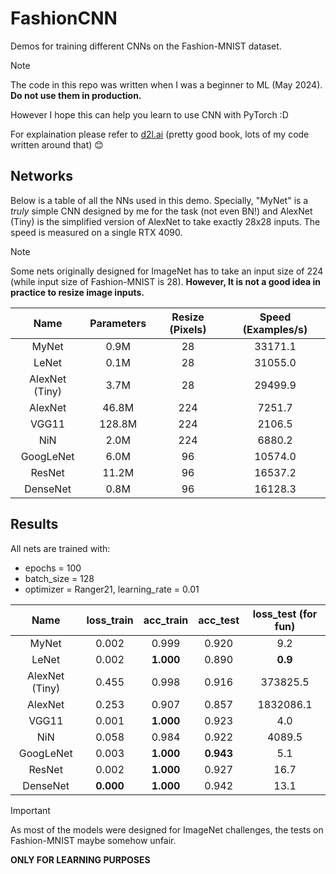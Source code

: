 # FashionCNN

Demos for training different CNNs on the Fashion-MNIST dataset.

> [!NOTE]
>
> The code in this repo was written when I was a beginner to ML (May 2024). **Do not use them in production.**
>
> However I hope this can help you learn to use CNN with PyTorch :D
>
> For explaination please refer to [d2l.ai](https://d2l.ai/chapter_convolutional-modern/index.html) (pretty good book, lots of my code written around that) 😊

## Networks

Below is a table of all the NNs used in this demo. Specially, "MyNet" is a *truly* simple CNN designed by me for the task (not even BN!) and AlexNet (Tiny) is the simplified version of AlexNet to take exactly 28x28 inputs. The speed is measured on a single RTX 4090.

> [!NOTE]
>
> Some nets originally designed for ImageNet has to take an input size of 224 (while input size of Fashion-MNIST is 28). **However, It is not a good idea in practice to resize image inputs.**

|      Name      | Parameters | Resize (Pixels) | Speed (Examples/s) |
| :------------: | :--------: | :-------------: | :----------------: |
|     MyNet      |    0.9M    |       28        |      33171.1       |
|     LeNet      |    0.1M    |       28        |      31055.0       |
| AlexNet (Tiny) |    3.7M    |       28        |      29499.9       |
|    AlexNet     |   46.8M    |       224       |       7251.7       |
|     VGG11      |   128.8M   |       224       |       2106.5       |
|      NiN       |    2.0M    |       224       |       6880.2       |
|   GoogLeNet    |    6.0M    |       96        |      10574.0       |
|     ResNet     |   11.2M    |       96        |      16537.2       |
|    DenseNet    |    0.8M    |       96        |      16128.3       |

## Results

All nets are trained with:

- epochs = 100
- batch_size = 128
- optimizer = Ranger21, learning_rate = 0.01

|      Name      | loss_train | acc_train | acc_test  | loss_test (for fun) |
| :------------: | :--------: | :-------: | :-------: | :-----------------: |
|     MyNet      |   0.002    |   0.999   |   0.920   |         9.2         |
|     LeNet      |   0.002    | **1.000** |   0.890   |       **0.9**       |
| AlexNet (Tiny) |   0.455    |   0.998   |   0.916   |      373825.5       |
|    AlexNet     |   0.253    |   0.907   |   0.857   |      1832086.1      |
|     VGG11      |   0.001    | **1.000** |   0.923   |         4.0         |
|      NiN       |   0.058    |   0.984   |   0.922   |       4089.5        |
|   GoogLeNet    |   0.003    | **1.000** | **0.943** |         5.1         |
|     ResNet     |   0.002    | **1.000** |   0.927   |        16.7         |
|    DenseNet    | **0.000**  | **1.000** |   0.942   |        13.1         |

> [!IMPORTANT]
>
> As most of the models were designed for ImageNet challenges, the tests on Fashion-MNIST maybe somehow unfair.
>
> **ONLY FOR LEARNING PURPOSES**
